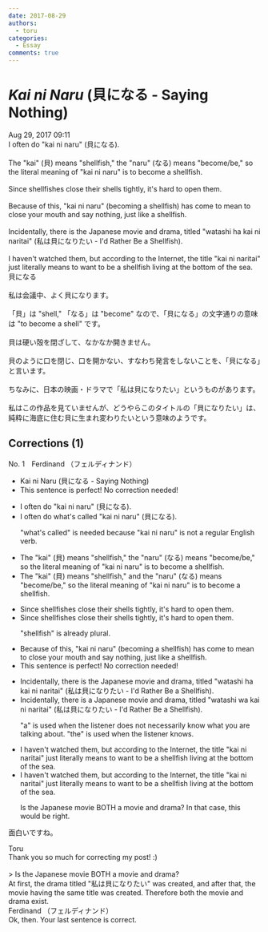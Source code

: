 ```yaml
---
date: 2017-08-29
authors:
  - toru
categories:
  - Essay
comments: true
---
```


# <strong><em>Kai ni Naru</strong></em> (貝になる - Saying Nothing)
<div class="date">Aug 29, 2017 09:11</div>
<div id="post"><div id="body_show_ori">
I often do "kai ni naru" (貝になる).<br/><br/>The "kai" (貝) means "shellfish," the "naru" (なる) means "become/be," so the literal meaning of "kai ni naru" is to become a shellfish.<br/><br/>Since shellfishes close their shells tightly, it's hard to open them.<br/><br/>Because of this, "kai ni naru" (becoming a shellfish) has come to mean to close your mouth and say nothing, just like a shellfish.<br/><br/>Incidentally, there is the Japanese movie and drama, titled "watashi ha kai ni naritai" (私は貝になりたい - I'd Rather Be a Shellfish).<br/><br/>I haven't watched them, but according to the Internet, the title "kai ni naritai" just literally means to want to be a shellfish living at the bottom of the sea.
</div></div>

<!-- more -->

<div id="post_ja"><div id="body_show_mo">
貝になる<br/><br/>私は会議中、よく貝になります。<br/><br/>「貝」は "shell," 「なる」は "become" なので、「貝になる」の文字通りの意味は "to become a shell" です。<br/><br/>貝は硬い殻を閉ざして、なかなか開きません。<br/><br/>貝のように口を閉じ、口を開かない、すなわち発言をしないことを、「貝になる」と言います。<br/><br/>ちなみに、日本の映画・ドラマで「私は貝になりたい」というものがあります。<br/><br/>私はこの作品を見ていませんが、どうやらこのタイトルの「貝になりたい」は、純粋に海底に住む貝に生まれ変わりたいという意味のようです。
</div></div>

## Corrections (1)
<div id="block"><div class="first_name"> No. 1　<span class="just_name">Ferdinand （フェルディナンド）</span></div><div id="block2">
<ul class="correction_field">
<li class="incorrect">Kai ni Naru (貝になる - Saying Nothing)</li>
<li class="corrected perfect">This sentence is perfect! No correction needed!</li>
</ul>
<ul class="correction_field">
<li class="incorrect">I often do "kai ni naru" (貝になる).</li>
<li class="corrected correct">
I often do <span class="f_blue">what's called</span> "kai ni naru" (貝になる).
<p class="correction_comment">"what's called" is needed because "kai ni naru" is not a regular English verb.</p>
</li>
</ul>
<ul class="correction_field">
<li class="incorrect">The "kai" (貝) means "shellfish," the "naru" (なる) means "become/be," so the literal meaning of "kai ni naru" is to become a shellfish.</li>
<li class="corrected correct">
The "kai" (貝) means "shellfish," <span class="f_blue">and </span>the "naru" (なる) means "become/be," so the literal meaning of "kai ni naru" is to become a shellfish.
</li>
</ul>
<ul class="correction_field">
<li class="incorrect">Since shellfishes close their shells tightly, it's hard to open them.</li>
<li class="corrected correct">
Since shellfish<span class="f_gray"><span class="sline">es </span></span>close their shells tightly, it's hard to open them.
<p class="correction_comment">"shellfish" is already plural.</p>
</li>
</ul>
<ul class="correction_field">
<li class="incorrect">Because of this, "kai ni naru" (becoming a shellfish) has come to mean to close your mouth and say nothing, just like a shellfish.</li>
<li class="corrected perfect">This sentence is perfect! No correction needed!</li>
</ul>
<ul class="correction_field">
<li class="incorrect">Incidentally, there is the Japanese movie and drama, titled "watashi ha kai ni naritai" (私は貝になりたい - I'd Rather Be a Shellfish).</li>
<li class="corrected correct">
Incidentally, there is <span class="f_blue">a </span>Japanese movie and drama, titled "watashi <span class="f_blue">wa </span>kai ni naritai" (私は貝になりたい - I'd Rather Be a Shellfish).
<p class="correction_comment">"a" is used when the listener does not necessarily know what you are talking about. "the" is used when the listener knows.</p>
</li>
</ul>
<ul class="correction_field">
<li class="incorrect">I haven't watched them, but according to the Internet, the title "kai ni naritai" just literally means to want to be a shellfish living at the bottom of the sea.</li>
<li class="corrected correct">
I haven't watched them, but according to the Internet, the title "kai ni naritai" just literally means to want to be a shellfish living at the bottom of the sea.
<p class="correction_comment">Is the Japanese movie BOTH a movie and drama? In that case, this would be right.</p>
</li>
</ul>
<p class="comment_small">
 面白いですね。
</p>

</div><div class="name"><span class="just_name">Toru</span><br>
Thank you so much for correcting my post! :)<br/><br/>&gt; Is the Japanese movie BOTH a movie and drama?<br/>At first, the drama titled "私は貝になりたい" was created, and after that, the movie having the same title was created. Therefore both the movie and drama exist.
</div>
<div class="name"><span class="just_name">Ferdinand （フェルディナンド）</span><br>
Ok, then. Your last sentence is correct.
</div>
</div>
